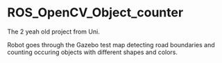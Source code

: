 # ROS_OpenCV_Object_counter
The 2 yeah old project from Uni.


Robot goes through the Gazebo test map detecting road boundaries and counting occuring objects with different shapes and colors.
